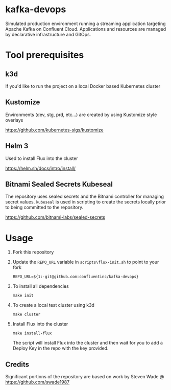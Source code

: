 # kafka-devops

Simulated production environment running a streaming application targeting Apache Kafka on Confluent Cloud.
Applications and resources are managed by declarative infrastructure and GitOps.

# Tool prerequisites

## k3d
If you'd like to run the project on a local Docker based Kubernetes cluster

## Kustomize
Environments (dev, stg, prd, etc...) are created by using Kustomize style overlays

https://github.com/kubernetes-sigs/kustomize

## Helm 3
Used to install Flux into the cluster

https://helm.sh/docs/intro/install/

## Bitnami Sealed Secrets Kubeseal
The repository uses sealed secrets and the Bitnami controller for managing secret values. `kubeseal` is used in scripting to create the secrets locally prior to being committed to the repository.

https://github.com/bitnami-labs/sealed-secrets

# Usage 

1. Fork this repository

1. Update the `REPO_URL` variable in `scripts\flux-init.sh` to point to your fork

   `REPO_URL=${1:-git@github.com:confluentinc/kafka-devops}`

1. To install all dependencies

   `make init`

1. To create a local test cluster using k3d

   `make cluster`

1. Install Flux into the cluster

   `make install-flux`

   	The script will install Flux into the cluster and then wait for you to add a Deploy Key in the repo with the key provided.


## Credits
Significant portions of the repository are based on work by Steven Wade @ https://github.com/swade1987
